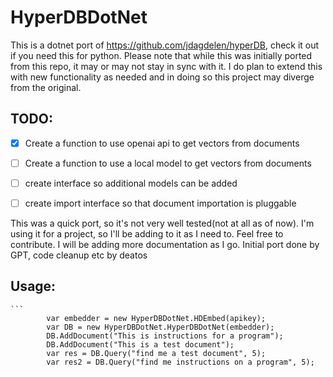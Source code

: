 # HyperDBDotNet
This is a dotnet port of https://github.com/jdagdelen/hyperDB, check it out if you need this for python.
Please note that while this was initially ported from this repo,  it may or may not stay in sync with it.  I do plan to extend this with new functionality as needed and in doing so this project may diverge from the original.

## TODO:

 - [X] Create a function to use openai api to get vectors from documents
 - [ ] Create a function to use a local model to get vectors from documents
 - [ ] create interface so additional models can be added
 - [ ] create import interface so that document importation is pluggable


This was a quick port, so it's not very well tested(not at all as of now). I'm using it for a project, so I'll be adding to it as I need to. Feel free to contribute.
I will be adding more documentation as I go.
Initial port done by GPT,  code cleanup etc by deatos

## Usage:

    ```            
            var embedder = new HyperDBDotNet.HDEmbed(apikey);
            var DB = new HyperDBDotNet.HyperDBDotNet(embedder);
            DB.AddDocument("This is instructions for a program");
            DB.AddDocument("This is a test document");
            var res = DB.Query("find me a test document", 5);
            var res2 = DB.Query("find me instructions on a program", 5);
```


